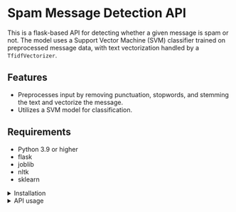 # Spam Message Detection API

This is a flask-based API for detecting whether a given message is spam or not. The model uses a Support Vector Machine (SVM) classifier trained on preprocessed message data, with text vectorization handled by a `TfidfVectorizer`.

## Features

- Preprocesses input by removing punctuation, stopwords, and stemming the text and vectorize the message.
- Utilizes a SVM model for classification.

## Requirements

- Python 3.9 or higher
- flask
- joblib
- nltk
- sklearn

<details>
<summary> Installation </summary>

### Installation

1. Clone the repository:
   ```bash
   git clone https://github.com/----/spam-detection-api.git
2. Install required packages
   ```bash
   pip install -r requirements.txt
3. Start the app
   ```bash
   python main.py
</details>

<details>
<summary> API usage </summary>

- **Request**: 

    Endpoint is '/predict' and the method must be post. 

    For example:
    ```bash
    http://192.168.1.7:8000/predict
  ```
   The request must include a JSON object (Content-type: application/json) with a key called contact_message.
   Example
   ```json
  {
  "contact_message": "Congratulations! You've won a $1000 gift card. Click here to claim your prize."
  }

- **Response**  
   The response will indicate whether the message is classified as spam or not.  
   - Example response for a spam message:
  ```json
       {
           "spam": "1",
           "status": "success"
       }  
  ```
    - Example response for a non-spam message:
       ```json
       {
           "spam": "0",
           "status": "success"
       }  



